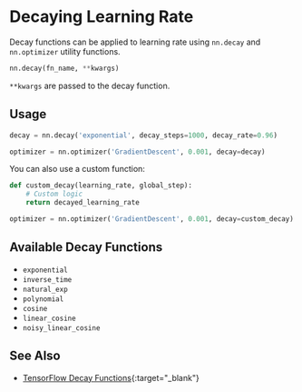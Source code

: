 # Decaying Learning Rate

Decay functions can be applied to learning rate using `nn.decay` and `nn.optimizer` utility functions.

```py
nn.decay(fn_name, **kwargs)
```

`**kwargs` are passed to the decay function.


## Usage

```py
decay = nn.decay('exponential', decay_steps=1000, decay_rate=0.96)

optimizer = nn.optimizer('GradientDescent', 0.001, decay=decay)
```

You can also use a custom function:

```py
def custom_decay(learning_rate, global_step):
    # Custom logic
    return decayed_learning_rate

optimizer = nn.optimizer('GradientDescent', 0.001, decay=custom_decay)
```


## Available Decay Functions

- `exponential`
- `inverse_time`
- `natural_exp`
- `polynomial`
- `cosine`
- `linear_cosine`
- `noisy_linear_cosine`


## See Also

- [TensorFlow Decay Functions](https://www.tensorflow.org/api_guides/python/train#Decaying_the_learning_rate){:target="_blank"}

